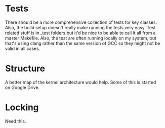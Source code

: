 # Tests 
There should be a more comprehensive collection of tests
for key classes.   Also, the build setup doesn't really make running
the tests very easy.  Test related stuff is in _test folders but
it'd be nice to be able to call it all from a master Makefile.
Also, the test are often running locally on my system, but that's
using clang rather than the same version of GCC so they might not
be valid in all cases.

# Structure 

A better map of the kernel architecture would help.
Some of this is started on Google Drive.

# Locking
Need this. 


